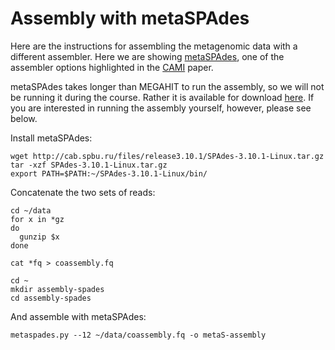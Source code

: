 # Assembly with metaSPAdes

Here are the instructions for assembling the metagenomic data with a different assembler. Here we are showing [metaSPAdes](https://www.ncbi.nlm.nih.gov/pubmed/28298430), one of the  assembler options highlighted in the [CAMI](https://www.biorxiv.org/content/early/2017/06/12/099127) paper.

metaSPAdes takes longer than MEGAHIT to run the assembly, so we will not be running it during the course. Rather it is available for download [here](LINK). If you are interested in running the assembly yourself, however, please see below.

Install metaSPAdes:

```
wget http://cab.spbu.ru/files/release3.10.1/SPAdes-3.10.1-Linux.tar.gz
tar -xzf SPAdes-3.10.1-Linux.tar.gz
export PATH=$PATH:~/SPAdes-3.10.1-Linux/bin/
```

Concatenate the two sets of reads:

```
cd ~/data
for x in *gz
do
  gunzip $x
done

cat *fq > coassembly.fq

cd ~
mkdir assembly-spades
cd assembly-spades
```

And assemble with metaSPAdes:

```
metaspades.py --12 ~/data/coassembly.fq -o metaS-assembly
```
